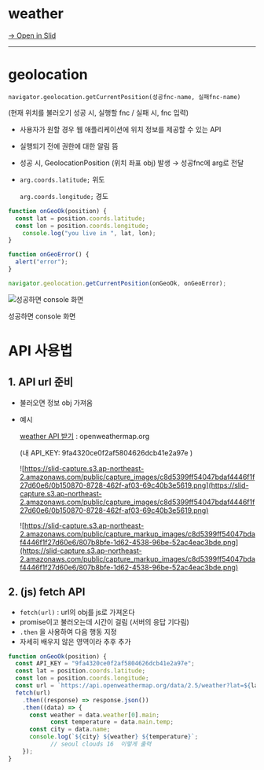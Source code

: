 # weather

[→ Open in Slid](https://slid.cc/docs/c8d5399ff54047bdaf4446f1f27d60e6)

---

# geolocation

`navigator.geolocation.getCurrentPosition(성공fnc-name, 실패fnc-name)`

(현재 위치를 불러오기 성공 시, 실행할 fnc / 실패 시, fnc 입력)

- 사용자가 원할 경우 웹 애플리케이션에 위치 정보를 제공할 수 있는 API
- 실행되기 전에 권한에 대한 알림 뜸
- 성공 시, GeolocationPosition (위치 좌표 obj) 발생 → 성공fnc에 arg로 전달
- `arg.coords.latitude;`  위도
    
    `arg.coords.longitude;`  경도
    

```jsx
function onGeoOk(position) {
  const lat = position.coords.latitude;
  const lon = position.coords.longitude;
	console.log("you live in ", lat, lon);
}

function onGeoError() {
  alert("error");
}

navigator.geolocation.getCurrentPosition(onGeoOk, onGeoError);
```

![성공하면 console 화면](https://slid-capture.s3.ap-northeast-2.amazonaws.com/public/capture_images/c8d5399ff54047bdaf4446f1f27d60e6/d1c30317-4fed-41ea-b202-0881c69a2d12.png)

성공하면 console 화면

# API 사용법

## 1. API url 준비

- 불러오면 정보 obj 가져옴
- 예시
    
    [weather API 받기](http://openweathermap.org/) : openweathermap.org
    
    (내 API_KEY: 9fa4320ce0f2af5804626dcb41e2a97e )
    
    ![https://slid-capture.s3.ap-northeast-2.amazonaws.com/public/capture_images/c8d5399ff54047bdaf4446f1f27d60e6/0b150870-8728-462f-af03-69c40b3e5619.png](https://slid-capture.s3.ap-northeast-2.amazonaws.com/public/capture_images/c8d5399ff54047bdaf4446f1f27d60e6/0b150870-8728-462f-af03-69c40b3e5619.png)
    
    ![https://slid-capture.s3.ap-northeast-2.amazonaws.com/public/capture_markup_images/c8d5399ff54047bdaf4446f1f27d60e6/807b8bfe-1d62-4538-96be-52ac4eac3bde.png](https://slid-capture.s3.ap-northeast-2.amazonaws.com/public/capture_markup_images/c8d5399ff54047bdaf4446f1f27d60e6/807b8bfe-1d62-4538-96be-52ac4eac3bde.png)
    

## 2. (js) fetch API

- `fetch(url)` : url의 obj를 js로 가져온다
- promise이고 불러오는데 시간이 걸림 (서버의 응답 기다림)
- `.then` 을 사용하여 다음 행동 지정
- 자세히 배우지 않은 영역이라 추후 추가

```jsx
function onGeoOk(position) {
  const API_KEY = "9fa4320ce0f2af5804626dcb41e2a97e";
  const lat = position.coords.latitude;
  const lon = position.coords.longitude;
  const url = `https://api.openweathermap.org/data/2.5/weather?lat=${lat}&lon=${lon}&appid=${API_KEY}&units=metric`;
  fetch(url)
    .then((response) => response.json())
    .then((data) => {
      const weather = data.weather[0].main;
			const temperature = data.main.temp;
      const city = data.name;
      console.log(`${city} ${weather} ${temperature}`;
			// seoul clouds 16  이렇게 출력
    });
}
```